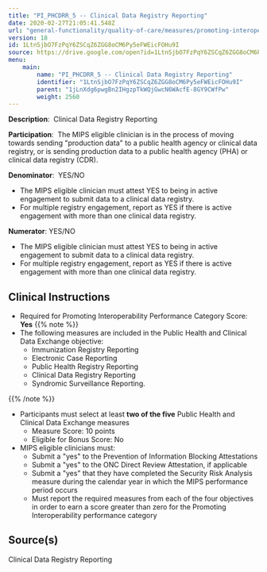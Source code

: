 ```yaml
---
title: "PI_PHCDRR_5 -- Clinical Data Registry Reporting"
date: 2020-02-27T21:05:41.548Z
url: "general-functionality/quality-of-care/measures/promoting-interoperability-pi-measures/pi_phcdrr_5-cl.html"
version: 18
id: 1LtnSjbO7FzPqY6ZSCqZ6ZGG8oCM6Py5eFWEicFOHu9I
source: https://drive.google.com/open?id=1LtnSjbO7FzPqY6ZSCqZ6ZGG8oCM6Py5eFWEicFOHu9I
menu:
    main:
        name: "PI_PHCDRR_5 -- Clinical Data Registry Reporting"
        identifier: "1LtnSjbO7FzPqY6ZSCqZ6ZGG8oCM6Py5eFWEicFOHu9I"
        parent: "1jLnXdg6pwgBn2IHgzpTkWQjGwcN6WAcfE-8GY9CWfPw"
        weight: 2560
---
```

**Description**:  Clinical Data Registry Reporting

**Participation**:  The MIPS eligible clinician is in the process of moving towards sending "production data" to a public health agency or clinical data registry, or is sending production data to a public health agency (PHA) or clinical data registry (CDR).

**Denominator**:  YES/NO

* The MIPS eligible clinician must attest YES to being in active engagement to submit data to a clinical data registry.
* For multiple registry engagement, report as YES if there is active engagement with more than one clinical data registry.

**Numerator**: YES/NO

* The MIPS eligible clinician must attest YES to being in active engagement to submit data to a clinical data registry.
* For multiple registry engagement, report as YES if there is active engagement with more than one clinical data registry.

## Clinical Instructions

* Required for Promoting Interoperability Performance Category Score: <strong>Yes</strong> {{% note %}}
* The following measures are included in the Public Health and Clinical Data Exchange objective:
    * Immunization Registry Reporting
    * Electronic Case Reporting
    * Public Health Registry Reporting
    * Clinical Data Registry Reporting
    * Syndromic Surveillance Reporting.

{{% /note %}}


* Participants must select at least <strong>two of the five</strong> Public Health and Clinical Data Exchange measures
    * Measure Score: 10 points
    * Eligible for Bonus Score: No
* MIPS eligible clinicians must:
    * Submit a "yes" to the Prevention of Information Blocking Attestations
    * Submit a "yes" to the ONC Direct Review Attestation, if applicable
    * Submit a "yes" that they have completed the Security Risk Analysis measure during the calendar year in which the MIPS performance period occurs
    * Must report the required measures from each of the four objectives in order to earn a score greater than zero for the Promoting Interoperability performance category

## Source(s)

Clinical Data Registry Reporting

